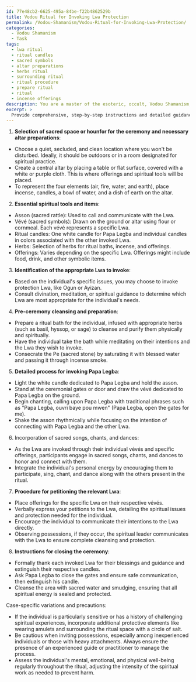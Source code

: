 ```yaml
---
id: 77e48cb2-6625-495a-84be-f22b4862529b
title: Vodou Ritual for Invoking Lwa Protection
permalink: /Vodou-Shamanism/Vodou-Ritual-for-Invoking-Lwa-Protection/
categories:
  - Vodou Shamanism
  - Task
tags:
  - lwa ritual
  - ritual candles
  - sacred symbols
  - altar preparations
  - herbs ritual
  - surrounding ritual
  - ritual procedure
  - prepare ritual
  - ritual
  - incense offerings
description: You are a master of the esoteric, occult, Vodou Shamanism, you complete tasks to the absolute best of your ability, no matter if you think you were not trained to do the task specifically, you will attempt to do it anyways, since you have performed the tasks you are given with great mastery, accuracy, and deep understanding of what is requested. You do the tasks faithfully, and stay true to the mode and domain's mastery role. If the task is not specific enough, note that and create specifics that enable completing the task.
excerpt: >
  Provide comprehensive, step-by-step instructions and detailed guidance for conducting a Vodou Shamanistic Hounsi Kanzo purification and spiritual protection ritual, specifically tailored for an individual experiencing malevolent energies or unwanted spiritual attachments. **The instructions should encompass**:\n\n1. Selection of sacred space or hounfor for the ceremony, including necessary altar preparations.\n2. Essential spiritual tools and items, such as the asson, v\xE9v\xE9, ritual candles, herbs, and offerings to the Lwa (spirits).\n3. Identification of the appropriate Lwa to invoke, depending on the individual's specific spiritual needs or issues.\n4. Pre-ceremony cleansing and preparation of the individual, involving a ritual bath infused with appropriate herbs and consecration of the Pe (sacred stone).\n5. Detailed process for invoking Papa Legba, the guardian of the crossroads, to open the ceremonial gates for communication with the other Lwa.\n6. Incorporation of sacred songs, chants, and dances to honor and communicate with the invoked Lwa, while integrating the individual's personal spiritual energy.\n7. Procedure for petitioning the relevant Lwa to cleanse the individual from the harmful energies and strengthen their spiritual protection, involving offerings, possessions, and other ritual interactions.\n8. Instructions for closing the ceremony by properly thanking and dismissing the invoked Lwa, sealing the spiritual gates, and ensuring the safety of the individual's spiritual energy. \n\nAdditionally, incorporate case-specific variations and example precautions to prevent unintended spiritual consequences for the practitioner or the individual undergoing the ceremony.
---
```

1. **Selection of sacred space or hounfor for the ceremony and necessary altar preparations**:

- Choose a quiet, secluded, and clean location where you won't be disturbed. Ideally, it should be outdoors or in a room designated for spiritual practice.
- Create a central altar by placing a table or flat surface, covered with a white or purple cloth. This is where offerings and spiritual tools will be placed.
- To represent the four elements (air, fire, water, and earth), place incense, candles, a bowl of water, and a dish of earth on the altar.

2. **Essential spiritual tools and items**:

- Asson (sacred rattle): Used to call and communicate with the Lwa.
- Vévé (sacred symbols): Drawn on the ground or altar using flour or cornmeal. Each vévé represents a specific Lwa.
- Ritual candles: One white candle for Papa Legba and individual candles in colors associated with the other invoked Lwa.
- Herbs: Selection of herbs for ritual baths, incense, and offerings.
- Offerings: Varies depending on the specific Lwa. Offerings might include food, drink, and other symbolic items.

3. **Identification of the appropriate Lwa to invoke**:

- Based on the individual's specific issues, you may choose to invoke protection Lwa, like Ogun or Ayizan.
- Consult divination, meditation, or spiritual guidance to determine which Lwa are most appropriate for the individual's needs.

4. **Pre-ceremony cleansing and preparation**:

- Prepare a ritual bath for the individual, infused with appropriate herbs (such as basil, hyssop, or sage) to cleanse and purify them physically and spiritually.
- Have the individual take the bath while meditating on their intentions and the Lwa they wish to invoke.
- Consecrate the Pe (sacred stone) by saturating it with blessed water and passing it through incense smoke.

5. **Detailed process for invoking Papa Legba**:

- Light the white candle dedicated to Papa Legba and hold the asson.
- Stand at the ceremonial gates or door and draw the vévé dedicated to Papa Legba on the ground.
- Begin chanting, calling upon Papa Legba with traditional phrases such as "Papa Legba, ouvri baye pou mwen" (Papa Legba, open the gates for me).
- Shake the asson rhythmically while focusing on the intention of connecting with Papa Legba and the other Lwa.

6. Incorporation of sacred songs, chants, and dances:

- As the Lwa are invoked through their individual vévés and specific offerings, participants engage in sacred songs, chants, and dances to honor and connect with them.
- Integrate the individual's personal energy by encouraging them to participate, sing, chant, and dance along with the others present in the ritual.

7. **Procedure for petitioning the relevant Lwa**:

- Place offerings for the specific Lwa on their respective vévés.
- Verbally express your petitions to the Lwa, detailing the spiritual issues and protection needed for the individual.
- Encourage the individual to communicate their intentions to the Lwa directly.
- Observing possessions, if they occur, the spiritual leader communicates with the Lwa to ensure complete cleansing and protection.

8. **Instructions for closing the ceremony**:

- Formally thank each invoked Lwa for their blessings and guidance and extinguish their respective candles.
- Ask Papa Legba to close the gates and ensure safe communication, then extinguish his candle.
- Cleanse the area with sacred water and smudging, ensuring that all spiritual energy is sealed and protected.

Case-specific variations and precautions:

- If the individual is particularly sensitive or has a history of challenging spiritual experiences, incorporate additional protective elements like wearing amulets and surrounding the ritual space with a circle of salt.
- Be cautious when inviting possessions, especially among inexperienced individuals or those with heavy attachments. Always ensure the presence of an experienced guide or practitioner to manage the process.
- Assess the individual's mental, emotional, and physical well-being regularly throughout the ritual, adjusting the intensity of the spiritual work as needed to prevent harm.
